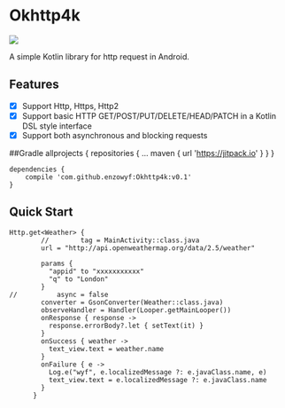 # Okhttp4k
[![](https://jitpack.io/v/enzowyf/Okhttp4k.svg)](https://jitpack.io/#enzowyf/Okhttp4k)

A simple Kotlin library for http request in Android.

## Features
- [x] Support Http, Https, Http2
- [x] Support basic HTTP GET/POST/PUT/DELETE/HEAD/PATCH in a Kotlin DSL style interface
- [x] Support both asynchronous and blocking requests

##Gradle
    allprojects {
        repositories {
	    	...
	    	maven { url 'https://jitpack.io' }
    	}
	}

	dependencies {
    	compile 'com.github.enzowyf:Okhttp4k:v0.1'
	}

## Quick Start
```
Http.get<Weather> {
        //        tag = MainActivity::class.java
        url = "http://api.openweathermap.org/data/2.5/weather"

        params {
          "appid" to "xxxxxxxxxxx"
          "q" to "London"
        }
//          async = false
        converter = GsonConverter(Weather::class.java)
        observeHandler = Handler(Looper.getMainLooper())
        onResponse { response ->
          response.errorBody?.let { setText(it) }
        }
        onSuccess { weather ->
          text_view.text = weather.name
        }
        onFailure { e ->
          Log.e("wyf", e.localizedMessage ?: e.javaClass.name, e)
          text_view.text = e.localizedMessage ?: e.javaClass.name
        }
      }
```
